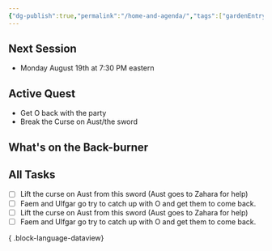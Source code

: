 ```yaml
---
{"dg-publish":true,"permalink":"/home-and-agenda/","tags":["gardenEntry"]}
---
```


## Next Session
- Monday August 19th at 7:30 PM eastern
## Active Quest
- Get O back with the party
- Break the Curse on Aust/the sword
## What's on the Back-burner

## All Tasks
- [ ] Lift the curse on Aust from this sword (Aust goes to Zahara for help)
- [ ] Faem and Ulfgar go try to catch up with O and get them to come back.
- [ ] Lift the curse on Aust from this sword (Aust goes to Zahara for help)
- [ ] Faem and Ulfgar go try to catch up with O and get them to come back.

{ .block-language-dataview}
